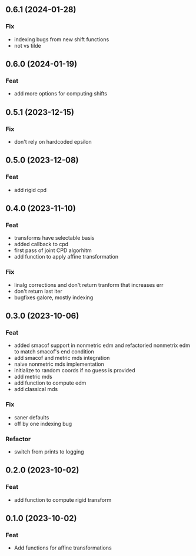 ## 0.6.1 (2024-01-28)

### Fix

- indexing bugs from new shift functions
- not vs tilde

## 0.6.0 (2024-01-19)

### Feat

- add more options for computing shifts

## 0.5.1 (2023-12-15)

### Fix

- don't rely on hardcoded epsilon

## 0.5.0 (2023-12-08)

### Feat

- add rigid cpd

## 0.4.0 (2023-11-10)

### Feat

- transforms have selectable basis
- added callback to cpd
- first pass of joint CPD algorhitm
- add function to apply affine transformation

### Fix

- linalg corrections and don't return tranform that increases err
- don't return last iter
- bugfixes galore, mostly indexing

## 0.3.0 (2023-10-06)

### Feat

- added smacof support in nonmetric edm and refactoried nonmetrix edm to match smacof's end condition
- add smacof and metric mds integration
- naive nonmetric mds implementation
- initialize to random coords if no guess is provided
- add metric mds
- add function to compute edm
- add classical mds

### Fix

- saner defaults
- off by one indexing bug

### Refactor

- switch from prints to logging

## 0.2.0 (2023-10-02)

### Feat

- add function to compute rigid transform

## 0.1.0 (2023-10-02)

### Feat

- Add functions for affine transformations
